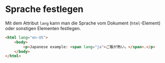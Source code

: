 # Sprache festlegen

<show-structure depth="2" />

Mit dem Attribut `lang` kann man die Sprache vom Dokument (`html`-Element) oder sonstigen Elementen festlegen.

```HTML
<html lang="en-US">
    <body>
        <p>Japanese example: <span lang="ja">ご飯が熱い。</span>.</p>
    </body>
</html>
```